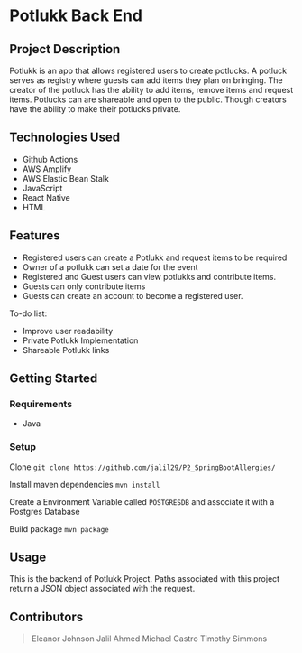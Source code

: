 # Potlukk Back End

## Project Description
Potlukk is an app that allows registered users to create potlucks.
A potluck serves as registry where guests can add items they plan on bringing.
The creator of the potluck has the ability to add items, remove items and request items.
Potlucks can are shareable and open to the public.
Though creators have the ability to make their potlucks private.

## Technologies Used

* Github Actions
* AWS Amplify
* AWS Elastic Bean Stalk
* JavaScript
* React Native
* HTML

## Features

* Registered users can create a Potlukk and request items to be required
* Owner of a potlukk can set a date for the event
* Registered and Guest users can view potlukks and contribute items.
* Guests can only contribute items
* Guests can create an account to become a registered user.

To-do list:
* Improve user readability
* Private Potlukk Implementation
* Shareable Potlukk links

## Getting Started
### Requirements
* Java
### Setup

Clone `git clone https://github.com/jalil29/P2_SpringBootAllergies/`

Install maven dependencies `mvn install`

Create a Environment Variable called `POSTGRESDB` and associate it with a Postgres Database

Build package `mvn package`

## Usage

This is the backend of Potlukk Project. Paths associated with this project return a JSON object associated with the request.

## Contributors

> Eleanor Johnson
> Jalil Ahmed
> Michael Castro
> Timothy Simmons
